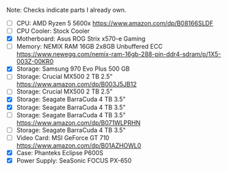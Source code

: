 Note: Checks indicate parts I already own.

- [ ] CPU: AMD Ryzen 5 5600x https://www.amazon.com/dp/B08166SLDF
- [ ] CPU Cooler: Stock Cooler
- [x] Motherboard: Asus ROG Strix x570-e Gaming
- [ ] Memory: NEMIX RAM 16GB 2x8GB Unbuffered ECC https://www.newegg.com/nemix-ram-16gb-288-pin-ddr4-sdram/p/1X5-003Z-00KR0
- [x] Storage: Samsung 970 Evo Plus 500 GB
- [ ] Storage: Crucial MX500 2 TB 2.5" https://www.amazon.com/dp/B003J5JB12
- [ ] Storage: Crucial MX500 2 TB 2.5"
- [x] Storage: Seagate BarraCuda 4 TB 3.5"
- [x] Storage: Seagate BarraCuda 4 TB 3.5"
- [ ] Storage: Seagate BarraCuda 4 TB 3.5" https://www.amazon.com/dp/B071WLPRHN
- [ ] Storage: Seagate BarraCuda 4 TB 3.5"
- [ ] Video Card: MSI GeForce GT 710 https://www.amazon.com/dp/B01AZHOWL0
- [x] Case: Phanteks Eclipse P600S
- [x] Power Supply: SeaSonic FOCUS PX-650
